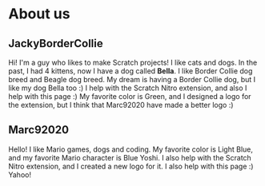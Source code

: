 # About us
## JackyBorderCollie
Hi! I'm a guy who likes to make Scratch projects! I like cats and dogs. In the past, I had 4 kittens, now I have a dog called **Bella**. I like Border Collie dog breed and Beagle dog breed. My dream is having a Border Collie dog, but I like my dog Bella too :) I help with the Scratch Nitro extension, and also I help with this page :) My favorite color is Green, and I designed a logo for the extension, but I think that Marc92020 have made a better logo :)
## Marc92020
Hello! I like Mario games, dogs and coding. My favorite color is Light Blue, and my favorite Mario character is Blue Yoshi. I also help with the Scratch Nitro extension, and I created a new logo for it. I also help with this page :) Yahoo!
